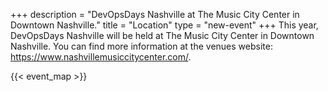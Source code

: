 +++
description = "DevOpsDays Nashville at The Music City Center in Downtown Nashville."
title = "Location"
type = "new-event"
+++
This year, DevOpsDays Nashville will be held at The Music City Center in Downtown Nashville. You can find more information at the venues website: https://www.nashvillemusiccitycenter.com/.

{{< event_map >}}